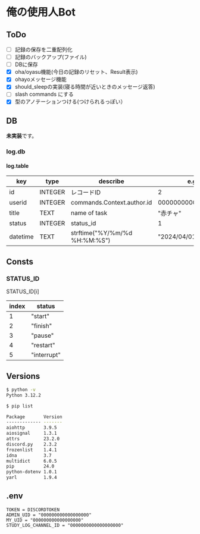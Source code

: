 # 俺の使用人Bot

## ToDo

- [ ] 記録の保存を二重配列化  
- [ ] 記録のバックアップ(ファイル)  
- [ ] DBに保存  
- [x] oha/oyasu機能(今日の記録のリセット、Result表示)
- [x] ohayoメッセージ機能
- [x] should_sleepの実装(寝る時間が近いときのメッセージ返答)
- [ ] slash commands にする
- [x] 型のアノテーションつける(つけられるっぽい）

## DB

**未実装**です。

### log.db

#### log.table

| key      | type    | describe | e.g. |
| -------- | ------- | -------- | ---- |
| id       | INTEGER | レコードID | 2 |
| userid   | INTEGER | commands.Context.author.id | 000000000000000000|
| title    | TEXT    | name of task | "赤チャ" |
| status   | INTEGER | status_id | 1 |
| datetime | TEXT    | strftime("%Y/%m/%d %H:%M:%S") | "2024/04/01 23:45:01" |

## Consts

### STATUS_ID

STATUS_ID[i]

| index | status   |
| ----- | -------- |
| 1     | "start"     |
| 2     | "finish"    |
| 3     | "pause"     |
| 4     | "restart"   |
| 5     | "interrupt" |

## Versions

```bash
$ python -v
Python 3.12.2

$ pip list

Package       Version
------------- -------
aiohttp       3.9.5
aiosignal     1.3.1
attrs         23.2.0
discord.py    2.3.2
frozenlist    1.4.1
idna          3.7
multidict     6.0.5
pip           24.0
python-dotenv 1.0.1
yarl          1.9.4
```

## .env

```.env
TOKEN = DISCORDTOKEN
ADMIN_UID = "000000000000000000"
MY_UID = "000000000000000000"
STUDY_LOG_CHANNEL_ID = "0000000000000000000"
```
